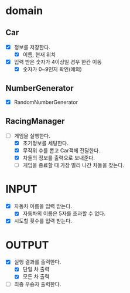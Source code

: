 # domain
## Car
- [X] 정보를 저장한다.
  - [X] 이름, 현재 위치
- [X] 입력 받은 숫자가 4이상일 경우 한칸 이동
  - [X] 숫자가 0~9인지 확인(예외)
  
## NumberGenerator
- [X] RandomNumberGenerator

## RacingManager
- [ ] 게임을 실행한다.
  - [X] 초기정보를 세팅한다.
  - [X] 무작위 수를 뽑고 Car객체 전달한다.
  - [X] 차들의 정보를 출력으로 보내준다.
  - [ ] 게임을 종료할 때 가장 멀리 나간 차들을 찾는다.

# INPUT  
- [X] 자동차 이름을 입력 받는다.  
  - [X] 자동차의 이름은 5자를  초과할 수 없다.
- [X] 시도할 횟수를 입력 받는다.

# OUTPUT
- [X] 실행 결과를 출력한다.  
  - [X] 단일 차 출력
  - [X] 모든 차 출력
- [ ] 최종 우승자 출력한다.